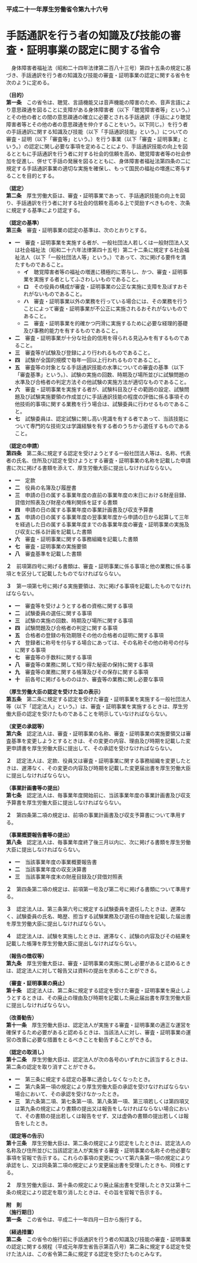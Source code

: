 ### 平成二十一年厚生労働省令第九十六号  
# 手話通訳を行う者の知識及び技能の審査・証明事業の認定に関する省令  
　身体障害者福祉法（昭和二十四年法律第二百八十三号）第四十五条の規定に基づき、手話通訳を行う者の知識及び技能の審査・証明事業の認定に関する省令を次のように定める。  
  
**（目的）**  
**第一条**　この省令は、聴覚、言語機能又は音声機能の障害のため、音声言語により意思疎通を図ることに支障がある身体障害者（以下「聴覚障害者等」という。）とその他の者との間の意思疎通の確立に必要とされる手話通訳（手話により聴覚障害者等とその他の者の意思疎通を仲介することをいう。以下同じ。）を行う者の手話通訳に関する知識及び技能（以下「手話通訳技能」という。）についての審査・証明（以下「審査等」という。）を行う事業（以下「審査・証明事業」という。）の認定に関し必要な事項を定めることにより、手話通訳技能の向上を図るとともに手話通訳を行う者に対する社会的信頼を高め、聴覚障害者等の社会参加を促進し、併せて手話の発展を図るとともに、身体障害者福祉法第四条の二に規定する手話通訳事業の適切な実施を確保し、もって国民の福祉の増進に寄与することを目的とする。  
  
**（認定）**  
**第二条**　厚生労働大臣は、審査・証明事業であって、手話通訳技能の向上を図り、手話通訳を行う者に対する社会的信頼を高める上で奨励すべきものを、次条に規定する基準により認定する。  
  
**（認定の基準）**  
**第三条**　審査・証明事業の認定の基準は、次のとおりとする。  
* **一**　審査・証明事業を実施する者が、一般社団法人若しくは一般財団法人又は社会福祉法（昭和二十六年法律第四十五号）第二十二条に規定する社会福祉法人（以下「一般社団法人等」という。）であって、次に掲げる要件を満たすものであること。  
	* **イ**　聴覚障害者等の福祉の増進に積極的に寄与し、かつ、審査・証明事業を実施する者としてふさわしいものであること。  
	* **ロ**　その役員の構成が審査・証明事業の公正な実施に支障を及ぼすおそれがないものであること。  
	* **ハ**　審査・証明事業以外の業務を行っている場合には、その業務を行うことによって審査・証明事業が不公正に実施されるおそれがないものであること。  
	* **ニ**　審査・証明事業を的確かつ円滑に実施するために必要な経理的基礎及び事務的能力を有するものであること。  
* **二**　審査・証明事業が十分な社会的信用を得られる見込みを有するものであること。  
* **三**　審査等が試験及び登録により行われるものであること。  
* **四**　試験が全国的規模で毎年一回以上行われるものであること。  
* **五**　審査等の対象となる手話通訳技能の水準についての審査の基準（以下「審査基準」という。）、試験の実施の回数、時期及び場所並びに試験問題の水準及び合格者の判定方法その他試験の実施方法が適切なものであること。  
* **六**　審査・証明事業を実施する者が、試験科目及びその範囲の設定、試験問題及び試験実施要領の作成並びに手話通訳技能の程度の評価に係る事項その他技術的事項に関する業務を行う場合は、試験委員に行わせるものであること。  
* **七**　試験委員は、認定試験に関し高い見識を有する者であって、当該技能について専門的な技術又は学識経験を有する者のうちから選任するものであること。  
  
**（認定の申請）**  
**第四条**　第二条に規定する認定を受けようとする一般社団法人等は、名称、代表者の氏名、住所及び認定を受けようとする審査・証明事業の名称を記載した申請書に次に掲げる書類を添えて、厚生労働大臣に提出しなければならない。  
* **一**　定款  
* **二**　役員の名簿及び履歴書  
* **三**　申請の日の属する事業年度の直前の事業年度の末日における財産目録、貸借対照表及び財産の権利関係を証する書類  
* **四**　申請の日の属する事業年度の事業計画書及び収支予算書  
* **五**　申請の日の属する事業年度の翌事業年度から申請の日から起算して三年を経過した日の属する事業年度までの各事業年度の審査・証明事業の実施及び収支に係る計画を記載した書類  
* **六**　審査・証明事業に関する事務組織を記載した書類  
* **七**　審査・証明事業の実施要領  
* **八**　審査基準を記載した書類  
  
**２**　前項第四号に掲げる書類は、審査・証明事業に係る事項と他の業務に係る事項とを区分して記載したものでなければならない。  
  
**３**　第一項第七号に掲げる実施要領は、次に掲げる事項を記載したものでなければならない。  
* **一**　審査等を受けようとする者の資格に関する事項  
* **二**　試験委員の選任に関する事項  
* **三**　試験の実施の回数、時期及び場所に関する事項  
* **四**　試験問題及び合格者の判定に関する事項  
* **五**　合格者の登録の有効期限その他の合格者の証明に関する事項  
* **六**　登録者に称号を付与する場合にあっては、その名称その他の称号の付与に関する事項  
* **七**　審査等の手数料に関する事項  
* **八**　審査等の業務に関して知り得た秘密の保持に関する事項  
* **九**　審査等の業務に関する帳簿及びその保存に関する事項  
* **十**　前各号に掲げるもののほか、審査等の業務に関し必要な事項  
  
**（厚生労働大臣の認定を受けた旨の表示）**  
**第五条**　第二条に規定する認定を受けた審査・証明事業を実施する一般社団法人等（以下「認定法人」という。）は、審査・証明事業を実施するときは、厚生労働大臣の認定を受けたものであることを明示していなければならない。  
  
**（変更の承認等）**  
**第六条**　認定法人は、審査・証明事業の名称、審査・証明事業の実施要領又は審査基準を変更しようとするときは、その変更の内容、理由及び時期を記載した変更申請書を厚生労働大臣に提出して、その承認を受けなければならない。  
  
**２**　認定法人は、定款、役員又は審査・証明事業に関する事務組織を変更したときは、遅滞なく、その変更の内容及び時期を記載した変更届出書を厚生労働大臣に提出しなければならない。  
  
**（事業計画書等の提出）**  
**第七条**　認定法人は、毎事業年度開始前に、当該事業年度の事業計画書及び収支予算書を厚生労働大臣に提出しなければならない。  
  
**２**　第四条第二項の規定は、前項の事業計画書及び収支予算書について準用する。  
  
**（事業概要報告書等の提出）**  
**第八条**　認定法人は、毎事業年度終了後三月以内に、次に掲げる書類を厚生労働大臣に提出しなければならない。  
* **一**　当該事業年度の事業概要報告書  
* **二**　当該事業年度の収支決算書  
* **三**　当該事業年度末の財産目録及び貸借対照表  
  
**２**　第四条第二項の規定は、前項第一号及び第二号に掲げる書類について準用する。  
  
**３**　認定法人は、第三条第六号に規定する試験委員を選任したときは、遅滞なく、試験委員の氏名、略歴、担当する試験業務及び選任の理由を記載した届出書を厚生労働大臣に提出しなければならない。  
  
**４**　認定法人は、試験を実施したときは、遅滞なく、試験の内容及びその結果を記載した帳簿を厚生労働大臣に提出しなければならない。  
  
**（報告の徴収等）**  
**第九条**　厚生労働大臣は、審査・証明事業の実施に関し必要があると認めるときは、認定法人に対して報告又は資料の提出を求めることができる。  
  
**（審査・証明事業の廃止）**  
**第十条**　認定法人は、第二条に規定する認定を受けた審査・証明事業を廃止しようとするときは、その廃止の理由及び時期を記載した廃止届出書を厚生労働大臣に提出しなければならない。  
  
**（改善勧告）**  
**第十一条**　厚生労働大臣は、認定法人が実施する審査・証明事業の適正な運営を確保するため必要があると認めるときは、当該法人に対し、審査・証明事業の運営の改善に必要な措置をとるべきことを勧告することができる。  
  
**（認定の取消し）**  
**第十二条**　厚生労働大臣は、認定法人が次の各号のいずれかに該当するときは、第二条の認定を取り消すことができる。  
* **一**　第三条に規定する認定の基準に適合しなくなったとき。  
* **二**　第六条第一項の規定により厚生労働大臣の承認を受けなければならない場合において、その承認を受けなかったとき。  
* **三**　第六条第二項、第七条第一項、第八条第一項、第三項若しくは第四項又は第九条の規定により書類の提出又は報告をしなければならない場合において、その書類の提出若しくは報告をせず、又は虚偽の書類の提出若しくは報告をしたとき。  
  
**（認定等の告示）**  
**第十三条**　厚生労働大臣は、第二条の規定により認定をしたときは、認定法人の名称及び住所並びに当該認定法人が実施する審査・証明事業の名称その他必要な事項を官報で告示する。これらの事項の変更について第六条第一項の規定により承認をし、又は同条第二項の規定により変更届出書を受理したときも、同様とする。  
  
**２**　厚生労働大臣は、第十条の規定により廃止届出書を受理したとき又は第十二条の規定により認定を取り消したときは、その旨を官報で告示する。  
  
**附　則**  
**（施行期日）**  
**第一条**　この省令は、平成二十一年四月一日から施行する。  
  
**（経過措置）**  
**第二条**　この省令の施行前に手話通訳を行う者の知識及び技能の審査・証明事業の認定に関する規程（平成元年厚生省告示第百八号）第二条に規定する認定を受けた法人は、この省令第二条に規定する認定を受けたものとみなす。  
  

